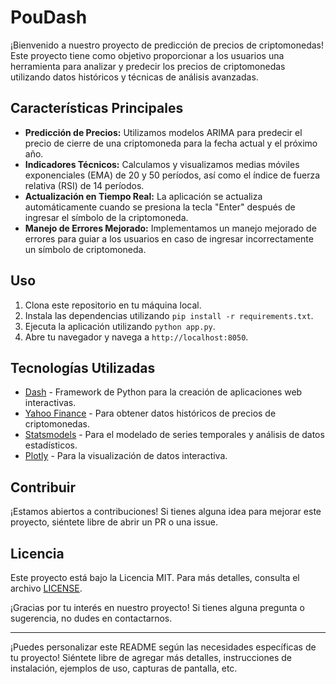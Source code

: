 # PouDash

¡Bienvenido a nuestro proyecto de predicción de precios de criptomonedas! Este proyecto tiene como objetivo proporcionar a los usuarios una herramienta para analizar y predecir los precios de criptomonedas utilizando datos históricos y técnicas de análisis avanzadas.

## Características Principales

- **Predicción de Precios:** Utilizamos modelos ARIMA para predecir el precio de cierre de una criptomoneda para la fecha actual y el próximo año.
- **Indicadores Técnicos:** Calculamos y visualizamos medias móviles exponenciales (EMA) de 20 y 50 períodos, así como el índice de fuerza relativa (RSI) de 14 períodos.
- **Actualización en Tiempo Real:** La aplicación se actualiza automáticamente cuando se presiona la tecla "Enter" después de ingresar el símbolo de la criptomoneda.
- **Manejo de Errores Mejorado:** Implementamos un manejo mejorado de errores para guiar a los usuarios en caso de ingresar incorrectamente un símbolo de criptomoneda.

## Uso

1. Clona este repositorio en tu máquina local.
2. Instala las dependencias utilizando `pip install -r requirements.txt`.
3. Ejecuta la aplicación utilizando `python app.py`.
4. Abre tu navegador y navega a `http://localhost:8050`.

## Tecnologías Utilizadas

- [Dash](https://dash.plotly.com/) - Framework de Python para la creación de aplicaciones web interactivas.
- [Yahoo Finance](https://pypi.org/project/yfinance/) - Para obtener datos históricos de precios de criptomonedas.
- [Statsmodels](https://www.statsmodels.org/stable/index.html) - Para el modelado de series temporales y análisis de datos estadísticos.
- [Plotly](https://plotly.com/python/) - Para la visualización de datos interactiva.

## Contribuir

¡Estamos abiertos a contribuciones! Si tienes alguna idea para mejorar este proyecto, siéntete libre de abrir un PR o una issue.

## Licencia

Este proyecto está bajo la Licencia MIT. Para más detalles, consulta el archivo [LICENSE](LICENSE).

¡Gracias por tu interés en nuestro proyecto! Si tienes alguna pregunta o sugerencia, no dudes en contactarnos.

---

¡Puedes personalizar este README según las necesidades específicas de tu proyecto! Siéntete libre de agregar más detalles, instrucciones de instalación, ejemplos de uso, capturas de pantalla, etc.
